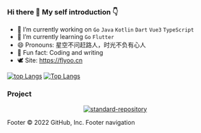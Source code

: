 ### Hi there 👋 My self introduction 👇    

- 🔭 I’m currently working on `Go` `Java` `Kotlin` `Dart` `Vue3` `TypeScript`
- 🌱 I’m currently learning `Go` `Flutter`
- 😄 Pronouns: 星空不问赶路人，时光不负有心人
- 🍊 Fun fact: Coding and writing
- 🕊 Site: https://flyoo.cn

[![top Langs](https://github-readme-stats.vercel.app/api?username=fanties&show_icons=true&theme=buefy)](https://github.com/anuraghazra/github-readme-stats)
[![Top Langs](https://github-readme-stats.vercel.app/api/top-langs/?username=fanties&layout=compact)](https://github.com/anuraghazra/github-readme-stats)

### Project

<p  align="center">
  <a href="https://github.com/inooy/serco-client">
    <img src="https://github-readme-stats.vercel.app/api/pin/?username=inooy&repo=serco-client&&theme=cobalt" title="standard-repository" alt="standard-repository" />
  </a>
</p>
Footer
© 2022 GitHub, Inc.
Footer navigation
